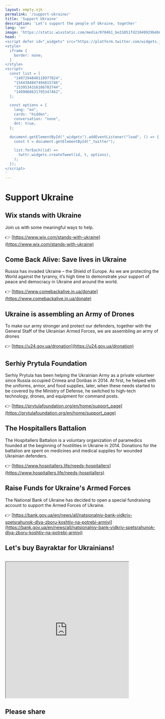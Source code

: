 ```yaml
---
layout: empty.njk
permalink: '/support-ukraine/'
title: 'Support Ukraine'
description: 'Let’s support the people of Ukraine, together'
lang: 'en'
image: 'https://static.wixstatic.com/media/0784b1_be31851fd21049929b4b0514786d5c94~mv2.jpg'
head: '
<script defer id="_widgets" src="https://platform.twitter.com/widgets.js"></script>
<style>
  iframe {
    border: none;
  }
</style>
<script>
  const list = [
    "1497294840110977024",
    "1544304847494815746",
    "1539534316186783744",
    "1499068631795347462",
  ];

  const options = {
    lang: "en",
    cards: "hidden",
    conversation: "none",
    dnt: true,
  };

  document.getElementById("_widgets").addEventListener("load", () => {
    const t = document.getElementById("_twitter");

    list.forEach((id) =>
      twttr.widgets.createTweet(id, t, options),
    );
  });
</script>
'
---
```


# Support Ukraine

## Wix stands with Ukraine

Join us with some meaningful ways to help.

👉 [https://www.wix.com/stands-with-ukraine](https://www.wix.com/stands-with-ukraine)

## Come Back Alive: Save lives in Ukraine

Russia has invaded Ukraine – the Shield of Europe. As we are protecting the World against the tyranny, it’s high time to demonstrate your support of peace and democracy in Ukraine and around the world.

👉 [https://www.comebackalive.in.ua/donate](https://www.comebackalive.in.ua/donate)

## Ukraine is assembling an Army of Drones

To make our army stronger and protect our defenders, together with the General Staff of the Ukrainian Armed Forces, we are assembling an army of drones

👉 [https://u24.gov.ua/dronation](https://u24.gov.ua/dronation)

## Serhiy Prytula Foundation

Serhiy Prytula has been helping the Ukrainian Army as a private volunteer since Russia occupied Crimea and Donbas in 2014. At first, he helped with the uniforms, armor, and food supplies, later, when these needs started to be covered by the Ministry of Defense, he switched to high-tech technology, drones, and equipment for command posts.

👉 [https://prytulafoundation.org/en/home/support_page](https://prytulafoundation.org/en/home/support_page)

## The Hospitallers Battalion

The Hospitallers Battalion is a voluntary organization of paramedics founded at the beginning of hostilities in Ukraine in 2014. Donations for the battalion are spent on medicines and medical supplies for wounded Ukrainian defenders.

👉 [https://www.hospitallers.life/needs-hospitallers](https://www.hospitallers.life/needs-hospitallers)

## Raise Funds for Ukraine's Armed Forces

The National Bank of Ukraine has decided to open a special fundraising account to support the Armed Forces of Ukraine.

👉 [https://bank.gov.ua/en/news/all/natsionalniy-bank-vidkriv-spetsrahunok-dlya-zboru-koshtiv-na-potrebi-armiyi](https://bank.gov.ua/en/news/all/natsionalniy-bank-vidkriv-spetsrahunok-dlya-zboru-koshtiv-na-potrebi-armiyi)

## Let's buy Bayraktar for Ukrainians!

<iframe title="Bayraktar for Ukrainians" style="margin-top:1em;" width="400" height="444" src="https://zrzutka.pl/en/busr8u/widget/13"></iframe>

## Please share

<div id="_twitter" style="margin-top:1em;"></div>
